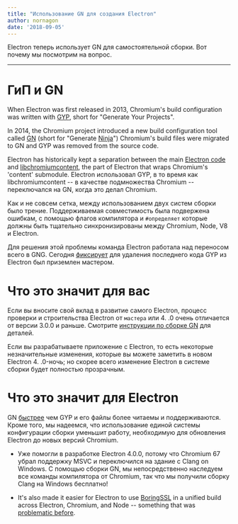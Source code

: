 ```yaml
---
title: "Использование GN для создания Electron"
author: nornagon
date: '2018-09-05'
---
```


Electron теперь использует GN для самостоятельной сборки. Вот почему мы посмотрим на вопрос.

---

# ГиП и GN

When Electron was first released in 2013, Chromium's build configuration was written with [GYP][], short for "Generate Your Projects".

In 2014, the Chromium project introduced a new build configuration tool called [GN][] (short for "Generate [Ninja][]") Chromium's build files were migrated to GN and GYP was removed from the source code.

Electron has historically kept a separation between the main [Electron code][] and [libchromiumcontent][], the part of Electron that wraps Chromium's 'content' submodule. Electron использовал GYP, в то время как libchromiumcontent -- в качестве подмножества Chromium -- переключался на GN, когда это делал Chromium.

Как и не совсем сетка, между использованием двух систем сборки было трение. Поддерживаемая совместимость была подвержена ошибкам, с помощью флагов компилятора и `#определяет` которые должны быть тщательно синхронизированы между Chromium, Node, V8 и Electron.

Для решения этой проблемы команда Electron работала над переносом всего в GNG. Сегодня [фиксирует](https://github.com/electron/electron/pull/14097) для удаления последнего кода GYP из Electron был приземлен мастером.

# Что это значит для вас

Если вы вносите свой вклад в развитие самого Electron, процесс проверки и строительства Electron от `мастера` или 4. .0 очень отличается от версии 3.0.0 и раньше. Смотрите [инструкции по сборке GN](https://github.com/electron/electron/blob/master/docs/development/build-instructions-gn.md) для деталей.

Если вы разрабатываете приложение с Electron, то есть некоторые незначительные изменения, которые вы можете заметить в новом Electron 4. .0-ночь; но скорее всего изменение Electron в системе сборки будет полностью прозрачным.

# Что это значит для Electron

GN [быстрее](https://chromium.googlesource.com/chromium/src/tools/gn/+/48062805e19b4697c5fbd926dc649c78b6aaa138/README.md) чем GYP и его файлы более читаемы и поддерживаются. Кроме того, мы надеемся, что использование единой системы конфигурации сборки уменьшит работу, необходимую для обновления Electron до новых версий Chromium.

 * Уже помогли в разработке Electron 4.0.0, потому что Chromium 67 убрал поддержку MSVC и переключился на здание с Clang on Windows. С помощью сборки GN, мы непосредственно наследуем все команды компилятора от Chromium, так что мы получили сборку Clang на Windows бесплатно!

 * It's also made it easier for Electron to use [BoringSSL][] in a unified build across Electron, Chromium, and Node -- something that was [problematic before](https://electronjs.org/blog/electron-internals-using-node-as-a-library#shared-library-or-static-library).


[BoringSSL]: https://boringssl.googlesource.com/boringssl/
[Electron code]: https://github.com/electron/electron
[GN]: https://gn.googlesource.com/gn/
[GYP]: https://gyp.gsrc.io/
[Ninja]: https://ninja-build.org/
[libchromiumcontent]: https://github.com/electron/libchromiumcontent
